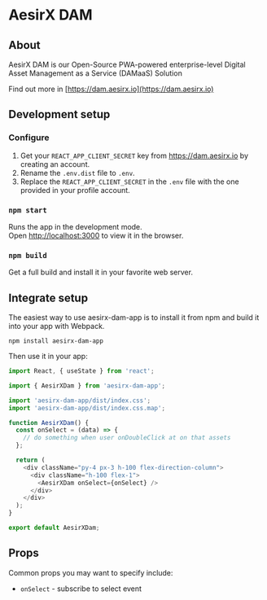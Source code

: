 # AesirX DAM

## About

AesirX DAM is our Open-Source PWA-powered enterprise-level Digital Asset Management as a Service (DAMaaS) Solution

Find out more in [https://dam.aesirx.io](https://dam.aesirx.io)

## Development setup

### Configure

1. Get your `REACT_APP_CLIENT_SECRET` key from https://dam.aesirx.io by creating an account.
1. Rename the `.env.dist` file to `.env`.
1. Replace the `REACT_APP_CLIENT_SECRET` in the `.env` file with the one provided in your profile account.

### `npm start`

Runs the app in the development mode.\
Open [http://localhost:3000](http://localhost:3000) to view it in the browser.

### `npm build`

Get a full build and install it in your favorite web server.


## Integrate setup

The easiest way to use aesirx-dam-app is to install it from npm and build it into your app with Webpack.

```
npm install aesirx-dam-app
```

Then use it in your app:

```js
import React, { useState } from 'react';

import { AesirXDam } from 'aesirx-dam-app';

import 'aesirx-dam-app/dist/index.css';
import 'aesirx-dam-app/dist/index.css.map';

function AesirXDam() {
  const onSelect = (data) => {
    // do something when user onDoubleClick at on that assets
  };

  return (
    <div className="py-4 px-3 h-100 flex-direction-column">
      <div className="h-100 flex-1">
        <AesirXDam onSelect={onSelect} />
      </div>
    </div>
  );
}

export default AesirXDam;

```

## Props

Common props you may want to specify include:

- `onSelect` - subscribe to select event